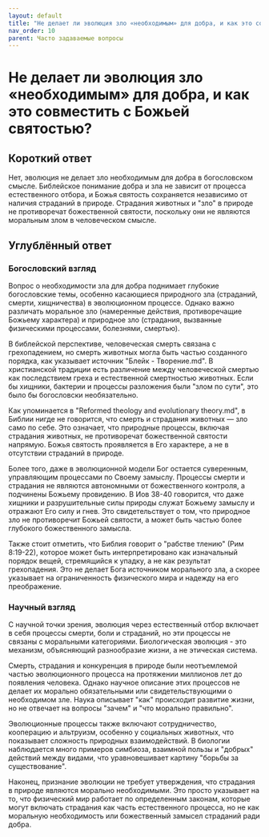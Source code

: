```yaml
---
layout: default
title: "Не делает ли эволюция зло «необходимым» для добра, и как это совместить с Божьей святостью?"
nav_order: 10
parent: Часто задаваемые вопросы
---
```


# Не делает ли эволюция зло «необходимым» для добра, и как это совместить с Божьей святостью?

## Короткий ответ

Нет, эволюция не делает зло необходимым для добра в богословском смысле. Библейское понимание добра и зла не зависит от процесса естественного отбора, и Божья святость сохраняется независимо от наличия страданий в природе. Страдания животных и "зло" в природе не противоречат божественной святости, поскольку они не являются моральным злом в человеческом смысле.

## Углублённый ответ

### Богословский взгляд

Вопрос о необходимости зла для добра поднимает глубокие богословские темы, особенно касающиеся природного зла (страданий, смерти, хищничества) в эволюционном процессе. Однако важно различать моральное зло (намеренные действия, противоречащие Божьему характера) и природное зло (страдания, вызванные физическими процессами, болезнями, смертью).

В библейской перспективе, человеческая смерть связана с грехопадением, но смерть животных могла быть частью созданного порядка, как указывает источник "Блейк - Творение.md". В христианской традиции есть различение между человеческой смертью как последствием греха и естественной смертностью животных. Если бы хищники, бактерии и процессы разложения были "злом по сути", это было бы богословски необязательно.

Как упоминается в "Reformed theology and evolutionary theory.md", в Библии нигде не говорится, что смерть и страдания животных — зло само по себе. Это означает, что природные процессы, включая страдания животных, не противоречат божественной святости напрямую. Божья святость проявляется в Его характере, а не в отсутствии страданий в природе.

Более того, даже в эволюционной модели Бог остается суверенным, управляющим процессами по Своему замыслу. Процессы смерти и страдания не являются автономными от божественного контроля, а подчинены Божьему провидению. В Иов 38-40 говорится, что даже хищники и разрушительные силы природы служат Божьему замыслу и отражают Его силу и гнев. Это свидетельствует о том, что природное зло не противоречит Божьей святости, а может быть частью более глубокого божественного замысла.

Также стоит отметить, что Библия говорит о "рабстве тлению" (Рим 8:19-22), которое может быть интерпретировано как изначальный порядок вещей, стремящийся к упадку, а не как результат грехопадения. Это не делает Бога источником морального зла, а скорее указывает на ограниченность физического мира и надежду на его преображение.

### Научный взгляд

С научной точки зрения, эволюция через естественный отбор включает в себя процессы смерти, боли и страданий, но эти процессы не связаны с моральными категориями. Биологическая эволюция - это механизм, объясняющий разнообразие жизни, а не этическая система.

Смерть, страдания и конкуренция в природе были неотъемлемой частью эволюционного процесса на протяжении миллионов лет до появления человека. Однако научное описание этих процессов не делает их морально обязательными или свидетельствующими о необходимом зле. Наука описывает "как" происходит развитие жизни, но не отвечает на вопросы "зачем" и "что морально правильно".

Эволюционные процессы также включают сотрудничество, кооперацию и альтруизм, особенно у социальных животных, что показывает сложность природных взаимодействий. В биологии наблюдается много примеров симбиоза, взаимной пользы и "добрых" действий между видами, что уравновешивает картину "борьбы за существование".

Наконец, признание эволюции не требует утверждения, что страдания в природе являются морально необходимыми. Это просто указывает на то, что физический мир работает по определенным законам, которые могут включать страдания как часть естественного процесса, но не как моральную необходимость или божественный замысел страданий ради добра.